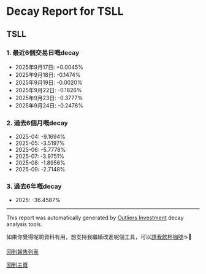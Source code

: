 # Decay Report for TSLL

## TSLL

### 1. 最近6個交易日嘅decay

- 2025年9月17日: +0.0045%
- 2025年9月18日: -0.1474%
- 2025年9月19日: -0.0020%
- 2025年9月22日: -0.1826%
- 2025年9月23日: -0.3777%
- 2025年9月24日: -0.2478%

### 2. 過去6個月嘅decay

- 2025-04: -9.1694%
- 2025-05: -3.5197%
- 2025-06: -5.7778%
- 2025-07: -3.9751%
- 2025-08: -1.8956%
- 2025-09: -2.7148%

### 3. 過去6年嘅decay

- 2025: -36.4587%

------------------------------
This report was automatically generated by [Outliers Investment](https://outliersecon.github.io/Outliers-Investment/) decay analysis tools.

如果你覺得呢啲資料有用，想支持我繼續改進呢個工具，可以[請我飲杯咖啡](https://buymeacoffee.com/outliersecon)☕🙏

[回到報告列表](https://outliersecon.github.io/Outliers-Investment/reports/reports_public)

[回到主頁](https://outliersecon.github.io/Outliers-Investment/)